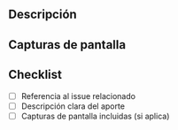 ## Descripción
<!-- Explicá brevemente los cambios realizados -->

## Capturas de pantalla
<!-- Agregá capturas si ayuda a entender mejor el cambio -->

## Checklist
- [ ] Referencia al issue relacionado
- [ ] Descripción clara del aporte
- [ ] Capturas de pantalla incluidas (si aplica)
